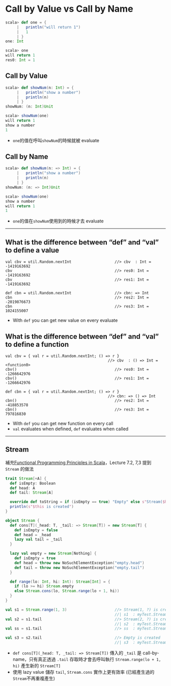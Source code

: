 # Call by Value vs Call by Name

```scala
scala> def one = {
     |   println("will return 1")
     |   1
     | }
one: Int

scala> one
will return 1
res0: Int = 1
```

## Call by Value
```scala
scala> def showNum(n: Int) = {
     |   println("show a number")
     |   println(n)
     | }
showNum: (n: Int)Unit

scala> showNum(one)
will return 1
show a number
1
```
- ```one```的值在呼叫```showNum```的時候就被 evaluate

## Call by Name
```scala
scala> def showNum(n: => Int) = {
     |   println("show a number")
     |   println(n)
     | }
showNum: (n: => Int)Unit

scala> showNum(one)
show a number
will return 1
1
```
- ```one```的值在```showNum```使用到的時候才去 evaluate

___
## What is the difference between “def” and “val” to define a value
```
val cbv = util.Random.nextInt                   //> cbv  : Int = -1419163692
cbv                                             //> res0: Int = -1419163692
cbv                                             //> res1: Int = -1419163692

def cbn = util.Random.nextInt                   //> cbn: => Int
cbn                                             //> res2: Int = -2019876673
cbn                                             //> res3: Int = 1024155007
```
- With ```def``` you can get new value on every evaluate

## What is the difference between “def” and “val” to define a function
```
val cbv = { val r = util.Random.nextInt; () => r }
                                             //> cbv  : () => Int = <function0>
cbv()                                           //> res0: Int = -1266642976
cbv()                                           //> res1: Int = -1266642976

def cbn = { val r = util.Random.nextInt; () => r }
                                             //> cbn: => () => Int
cbn()                                           //> res2: Int = -418853578
cbn()                                           //> res3: Int = 797816830
```
- With ```def``` you can get new function on every call
- ```val``` evaluates when defined, ```def``` evaluates when called

----
## Stream

補充[Functional Programming Principles in Scala](https://class.coursera.org/progfun-005)，Lecture 7.2, 7,3 提到 `Stream` 的做法

```scala
trait Stream[+A] {
  def isEmpty: Boolean
  def head: A
  def tail: Stream[A]

  override def toString = if (isEmpty == true) "Empty" else s"Stream($head, ?)"
  println(s"$this is created")
}

object Stream {
  def cons[T](_head: T, _tail: => Stream[T]) = new Stream[T] {
    def isEmpty = false
    def head = _head
    lazy val tail = _tail
  }

  lazy val empty = new Stream[Nothing] {
    def isEmpty = true
    def head = throw new NoSuchElementException("empty.head")
    def tail = throw new NoSuchElementException("empty.tail")
  }

  def range(lo: Int, hi: Int): Stream[Int] = {
    if (lo >= hi) Stream.empty
    else Stream.cons(lo, Stream.range(lo + 1, hi))
  }
}

val s1 = Stream.range(1, 3)                     //> Stream(1, ?) is created
                                                //| s1  : myTest.Stream[Int] = Stream(1, ?)
val s2 = s1.tail                                //> Stream(2, ?) is created
                                                //| s2  : myTest.Stream[Int] = Stream(2, ?)
val ss = s1.tail                                //> ss  : myTest.Stream[Int] = Stream(2, ?)

val s3 = s2.tail                                //> Empty is created
                                                //| s3  : myTest.Stream[Int] = Empty
```
- `def cons[T](_head: T, _tail: => Stream[T])` 傳入的 `_tail` 是 call-by-name，只有真正透過 `.tail` 存取時才會去呼叫執行 `Stream.range(lo + 1, hi)` 產生新的 `Stream[T]`
- 使用 lazy value 儲存 `tail`, `Stream.cons` 實作上更有效率 (已經產生過的`Stream`不再重複產生)
